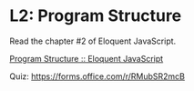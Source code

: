 # L2: Program Structure

Read the chapter #2 of Eloquent JavaScript.

[Program Structure :: Eloquent JavaScript](https://eloquentjavascript.net/02_program_structure.html)

Quiz: https://forms.office.com/r/RMubSR2mcB
